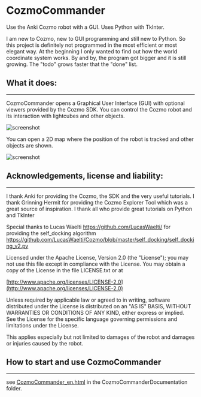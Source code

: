 # CozmoCommander
Use the Anki Cozmo robot with a GUI. Uses Python with TkInter.

I am new to Cozmo, new to GUI programming and still new to Python. 
So this project is definitely not programmed in the most efficient or most elegant way. 
At the beginning I only wanted to find out how the world coordinate system works. 
By and by, the program got bigger and it is still growing. The "todo" grows faster that the "done" list. 

## What it does:
*************
CozmoCommander opens a Graphical User Interface (GUI) with optional viewers provided by the Cozmo SDK. 
You can control the Cozmo robot and its interaction with lightcubes and other objects. 

![screenshot](CozmoCommanderDocumentation/images/ScreenshotCozmoCommander.jpg)


You can open a 2D map where the position of the robot is tracked and other objects are shown. 

![screenshot](CozmoCommanderDocumentation/images/Screenshot2Dmap.jpg)


## Acknowledgements, license and liability:
****************************************
I thank Anki for providing the Cozmo, the SDK and the very useful tutorials. 
I thank Grinning Hermit for providing the Cozmo Explorer Tool which was a great source of inspiration. 
I thank all who provide great tutorials on Python and TkInter

Special thanks to Lucas Waelti https://github.com/LucasWaelti/ for providing the self_docking algorithm https://github.com/LucasWaelti/Cozmo/blob/master/self_docking/self_docking_v2.py 

Licensed under the Apache License, Version 2.0 (the "License");
you may not use this file except in compliance with the License.
You may obtain a copy of the License in the file LICENSE.txt or at

[http://www.apache.org/licenses/LICENSE-2.0](http://www.apache.org/licenses/LICENSE-2.0)

Unless required by applicable law or agreed to in writing, software
distributed under the License is distributed on an "AS IS" BASIS,
WITHOUT WARRANTIES OR CONDITIONS OF ANY KIND, either express or implied.
See the License for the specific language governing permissions and
limitations under the License.

This applies especially but not limited to damages of the robot 
and damages or injuries caused by the robot. 

## How to start and use CozmoCommander
*************************************
see [CozmoCommander_en.html](https://cozmobotics.github.io/CozmoCommander/CozmoCommanderDocumentation/CozmoCommander_en.html) in the CozmoCommanderDocumentation folder. 

